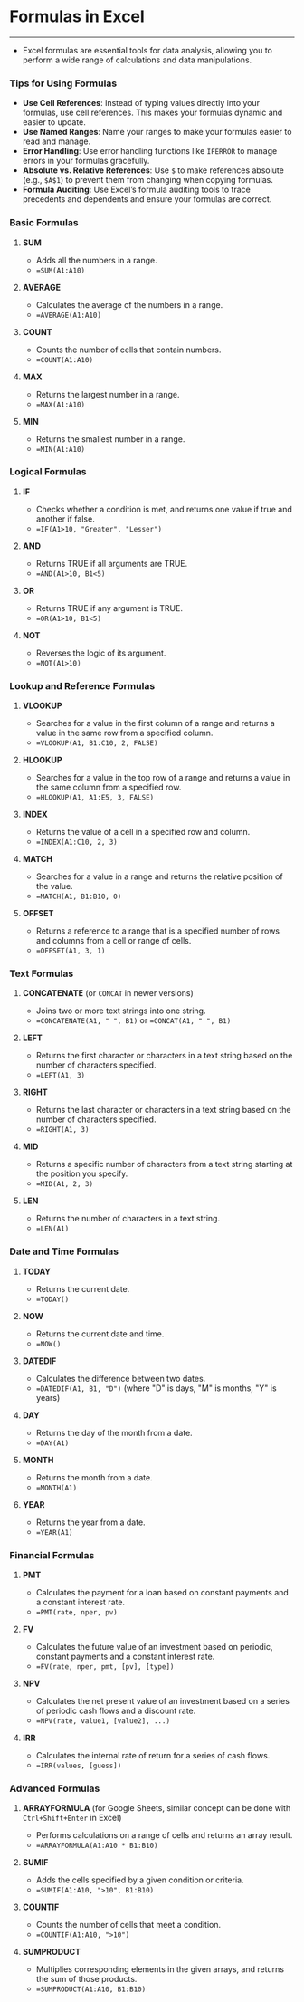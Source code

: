 # Formulas in Excel
___
- Excel formulas are essential tools for data analysis, 
allowing you to perform a wide range of calculations and data manipulations. 

### Tips for Using Formulas

- **Use Cell References**: Instead of typing values directly into your formulas, use cell references. This makes your formulas dynamic and easier to update.
- **Use Named Ranges**: Name your ranges to make your formulas easier to read and manage.
- **Error Handling**: Use error handling functions like `IFERROR` to manage errors in your formulas gracefully.
- **Absolute vs. Relative References**: Use `$` to make references absolute (e.g., `$A$1`) to prevent them from changing when copying formulas.
- **Formula Auditing**: Use Excel’s formula auditing tools to trace precedents and dependents and ensure your formulas are correct.


### Basic Formulas

1. **SUM**
   - Adds all the numbers in a range.
   - `=SUM(A1:A10)`

2. **AVERAGE**
   - Calculates the average of the numbers in a range.
   - `=AVERAGE(A1:A10)`

3. **COUNT**
   - Counts the number of cells that contain numbers.
   - `=COUNT(A1:A10)`

4. **MAX**
   - Returns the largest number in a range.
   - `=MAX(A1:A10)`

5. **MIN**
   - Returns the smallest number in a range.
   - `=MIN(A1:A10)`

### Logical Formulas

1. **IF**
   - Checks whether a condition is met, and returns one value if true and another if false.
   - `=IF(A1>10, "Greater", "Lesser")`

2. **AND**
   - Returns TRUE if all arguments are TRUE.
   - `=AND(A1>10, B1<5)`

3. **OR**
   - Returns TRUE if any argument is TRUE.
   - `=OR(A1>10, B1<5)`

4. **NOT**
   - Reverses the logic of its argument.
   - `=NOT(A1>10)`

### Lookup and Reference Formulas

1. **VLOOKUP**
   - Searches for a value in the first column of a range and returns a value in the same row from a specified column.
   - `=VLOOKUP(A1, B1:C10, 2, FALSE)`

2. **HLOOKUP**
   - Searches for a value in the top row of a range and returns a value in the same column from a specified row.
   - `=HLOOKUP(A1, A1:E5, 3, FALSE)`

3. **INDEX**
   - Returns the value of a cell in a specified row and column.
   - `=INDEX(A1:C10, 2, 3)`

4. **MATCH**
   - Searches for a value in a range and returns the relative position of the value.
   - `=MATCH(A1, B1:B10, 0)`

5. **OFFSET**
   - Returns a reference to a range that is a specified number of rows and columns from a cell or range of cells.
   - `=OFFSET(A1, 3, 1)`

### Text Formulas

1. **CONCATENATE** (or `CONCAT` in newer versions)
   - Joins two or more text strings into one string.
   - `=CONCATENATE(A1, " ", B1)` or `=CONCAT(A1, " ", B1)`

2. **LEFT**
   - Returns the first character or characters in a text string based on the number of characters specified.
   - `=LEFT(A1, 3)`

3. **RIGHT**
   - Returns the last character or characters in a text string based on the number of characters specified.
   - `=RIGHT(A1, 3)`

4. **MID**
   - Returns a specific number of characters from a text string starting at the position you specify.
   - `=MID(A1, 2, 3)`

5. **LEN**
   - Returns the number of characters in a text string.
   - `=LEN(A1)`

### Date and Time Formulas

1. **TODAY**
   - Returns the current date.
   - `=TODAY()`

2. **NOW**
   - Returns the current date and time.
   - `=NOW()`

3. **DATEDIF**
   - Calculates the difference between two dates.
   - `=DATEDIF(A1, B1, "D")` (where "D" is days, "M" is months, "Y" is years)

4. **DAY**
   - Returns the day of the month from a date.
   - `=DAY(A1)`

5. **MONTH**
   - Returns the month from a date.
   - `=MONTH(A1)`

6. **YEAR**
   - Returns the year from a date.
   - `=YEAR(A1)`

### Financial Formulas

1. **PMT**
   - Calculates the payment for a loan based on constant payments and a constant interest rate.
   - `=PMT(rate, nper, pv)`

2. **FV**
   - Calculates the future value of an investment based on periodic, constant payments and a constant interest rate.
   - `=FV(rate, nper, pmt, [pv], [type])`

3. **NPV**
   - Calculates the net present value of an investment based on a series of periodic cash flows and a discount rate.
   - `=NPV(rate, value1, [value2], ...)`

4. **IRR**
   - Calculates the internal rate of return for a series of cash flows.
   - `=IRR(values, [guess])`

### Advanced Formulas

1. **ARRAYFORMULA** (for Google Sheets, similar concept can be done with `Ctrl+Shift+Enter` in Excel)
   - Performs calculations on a range of cells and returns an array result.
   - `=ARRAYFORMULA(A1:A10 * B1:B10)`

2. **SUMIF**
   - Adds the cells specified by a given condition or criteria.
   - `=SUMIF(A1:A10, ">10", B1:B10)`

3. **COUNTIF**
   - Counts the number of cells that meet a condition.
   - `=COUNTIF(A1:A10, ">10")`

4. **SUMPRODUCT**
   - Multiplies corresponding elements in the given arrays, and returns the sum of those products.
   - `=SUMPRODUCT(A1:A10, B1:B10)`

